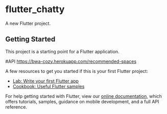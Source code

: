 # flutter_chatty

A new Flutter project.

## Getting Started

This project is a starting point for a Flutter application.

#API
https://bwa-cozy.herokuapp.com/recommended-spaces

A few resources to get you started if this is your first Flutter project:

- [Lab: Write your first Flutter app](https://flutter.dev/docs/get-started/codelab)
- [Cookbook: Useful Flutter samples](https://flutter.dev/docs/cookbook)

For help getting started with Flutter, view our
[online documentation](https://flutter.dev/docs), which offers tutorials,
samples, guidance on mobile development, and a full API reference.
